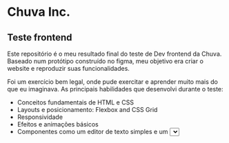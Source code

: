 # Chuva Inc.

## Teste frontend

Este repositório é o meu resultado final do teste de Dev frontend da Chuva. Baseado num protótipo construído no figma, meu objetivo era criar o website e reproduzir suas funcionalidades.

Foi um exercício bem legal, onde pude exercitar e aprender muito mais do que eu imaginava. As principais habilidades que desenvolvi durante o teste:

- Conceitos fundamentais de HTML e CSS
- Layouts e posicionamento: Flexbox and CSS Grid
- Responsividade
- Efeitos e animações básicos
- Componentes como um editor de texto simples e um <select> personalizado

